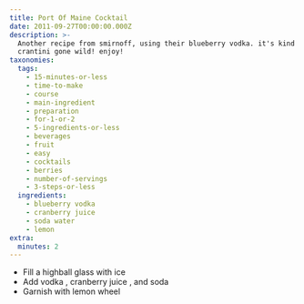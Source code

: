 ```yaml
---
title: Port Of Maine Cocktail
date: 2011-09-27T00:00:00.000Z
description: >-
  Another recipe from smirnoff, using their blueberry vodka. it's kind of like a
  crantini gone wild! enjoy!
taxonomies:
  tags:
    - 15-minutes-or-less
    - time-to-make
    - course
    - main-ingredient
    - preparation
    - for-1-or-2
    - 5-ingredients-or-less
    - beverages
    - fruit
    - easy
    - cocktails
    - berries
    - number-of-servings
    - 3-steps-or-less
  ingredients:
    - blueberry vodka
    - cranberry juice
    - soda water
    - lemon
extra:
  minutes: 2
---
```

 - Fill a highball glass with ice
 - Add vodka , cranberry juice , and soda
 - Garnish with lemon wheel
